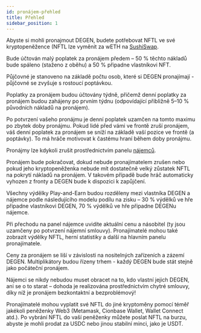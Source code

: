 ```yaml
---
id: pronájem-přehled
title: Přehled
sidebar_position: 1
---
```


Abyste si mohli pronajmout DEGEN, budete potřebovat NFTL ve své kryptopeněžence (NFTL lze vyměnit za wETH na [SushiSwap](https://sushi.com/).

Bude účtován malý poplatek za pronájem předem – 50 % těchto nákladů bude spáleno (staženo z oběhu) a 50 % připadne vlastníkovi NFT.

Půjčovné je stanoveno na základě počtu osob, které si DEGEN pronajímají - půjčovné se zvyšuje s rostoucí poptávkou.

Poplatky za pronájem budou účtovány týdně, přičemž denní poplatky za pronájem budou zahájeny po prvním týdnu (odpovídající přibližně 5–10 % původních nákladů na pronájem).

Po potvrzení vašeho pronájmu je denní poplatek uzamčen na tomto maximu po zbytek doby pronájmu. Pokud lidé před vámi ve frontě zruší pronájem, váš denní poplatek za pronájem se sníží na základě vaší pozice ve frontě (a poptávky). To má hráče motivovat k častému hraní během doby pronájmu.

Pronájmy lze kdykoli zrušit prostřednictvím panelu [nájemců](https://niftyleague.com/profile).

Pronájem bude pokračovat, dokud nebude pronajímatelem zrušen nebo pokud jeho kryptopeněženka nebude mít dostatečně velký zůstatek NFTL na pokrytí nákladů na pronájem. V takovém případě bude hráč automaticky vyhozen z fronty a DEGEN bude k dispozici k zapůjčení.

Všechny výdělky Play-and-Earn budou rozděleny mezi vlastníka DEGEN a nájemce podle následujícího modelu podílu na zisku – 30 % výdělků ve hře připadne vlastníkovi DEGEN, 70 % výdělků ve hře připadne DEGENu nájemce.

Při přechodu na panel nájemce uvidíte aktuální cenu a násobitel (ty jsou uzamčeny po potvrzení nájemní smlouvy). Pronajímatelé mohou také zobrazit výdělky NFTL, herní statistiky a další na hlavním panelu pronajímatele.

Ceny za pronájem se liší v závislosti na nositelných zařízeních a zázemí DEGEN. Multiplikátory budou řízeny trhem - každý DEGEN bude stát stejně jako počáteční pronájem.

Nájemci se nikdy nebudou muset obracet na to, kdo vlastní jejich DEGEN, ani se o to starat – dohoda je realizována prostřednictvím chytré smlouvy, díky níž je pronájem bezkontaktní a bezproblémový!

Pronajímatelé mohou vyplatit své NFTL do jiné kryptoměny pomocí téměř jakékoli peněženky Web3 (Metamask, Cionbase Wallet, Wallet Connect atd.). Po vybrání NFTL do vaší peněženky můžete poslat NFTL na burzu, abyste je mohli prodat za USDC nebo jinou stabilní minci, jako je USDT.
